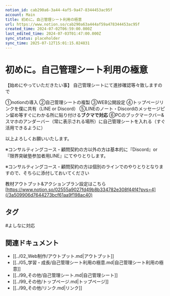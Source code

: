 ```yaml
---
notion_id: cab290a6-3a44-4af5-9a47-8344453ac95f
account: Main
title: 初めに。自己管理シート利用の極意
url: https://www.notion.so/cab290a63a444af59a478344453ac95f
created_time: 2024-07-02T06:59:00.000Z
last_edited_time: 2024-07-03T01:47:00.000Z
sync_status: placeholder
sync_time: 2025-07-12T15:01:15.024831
---
```

# 初めに。自己管理シート利用の極意


【始めにやっていただきたい事】
自己管理シートにて進捗確認等々致しますので

①notionの導入
②自己管理シートの複製
③WEB公開設定
④トップページリンクを僕に共有（LINE or  Discord）
⑤LINEのノート・Discordのメッセージピン留め等すぐにわかる所に貼り付ける**ブクマで対応**
⑥PCのブックマークバー&スマホのアンダーバー（常に表示される場所）に自己管理シートを入れる（すぐ活用できるように）

以上よろしくお願いいたします。

※コンサルティングコース・顧問契約の方以外の方は基本的に『Discord』or『限界突破塾参加者用LINE』にてやりとりします。

※コンサルティングコース・顧問契約の方は個別のラインでのやりとりとなりますので、そちらに添付しておいてください

教材アウトプット&アクションプラン設定はこちら
[https://www.notion.so/02555a9027fd49b8b334782e308f44f4?pvs=4](/3a509906d7644273bcf61aa9f198ac40)

## タグ

#よしなに対応 

## 関連ドキュメント

- [[../02_Web制作/アウトプット.md|アウトプット]]
- [[../05_学習・成長/自己管理シート利用の極意.md|自己管理シート利用の極意]]
- [[../99_その他/自己管理シート.md|自己管理シート]]
- [[../99_その他/トップページ.md|トップページ]]
- [[../99_その他/リンク.md|リンク]]

